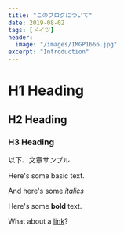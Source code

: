 ```yaml
---
title: "このブログについて"
date: 2019-08-02
tags: [ドイツ]
header:
  image: "/images/IMGP1666.jpg"
excerpt: "Introduction"
---
```


# H1 Heading

## H2 Heading

### H3 Heading

以下、文章サンプル

Here's some basic text.

And here's some *italics*

Here's some **bold** text.

What about a [link](https://github.com/dataoptimal)?
